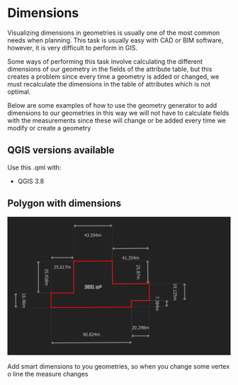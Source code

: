 # Dimensions

Visualizing dimensions in geometries is usually one of the most common needs
when planning. This task is usually easy with CAD or BIM software, however, it
is very difficult to perform in GIS.

Some ways of performing this task involve calculating the different dimensions
of our geometry in the fields of the attribute table, but this creates a problem
since every time a geometry is added or changed, we must recalculate the
dimensions in the table of attributes which is not optimal.

Below are some examples of how to use the geometry generator to add dimensions
to our geometries in this way we will not have to calculate fields with the
measurements since these will change or be added every time we modify or create
a geometry

## QGIS versions available

Use this .qml with: 

- QGIS 3.8

## Polygon with dimensions

![Polygon Dimensions](../../img/Polygon_with_dimensions.png)

Add smart dimensions to you geometries, so when you change some vertex o line
the measure changes

